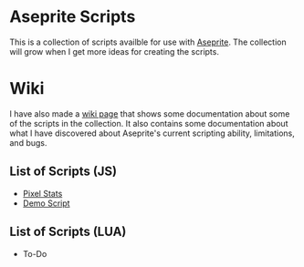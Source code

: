 # Aseprite Scripts
This is a collection of scripts availble for use with [Aseprite](https://github.com/aseprite/aseprite). The collection will grow when I get more ideas for creating the scripts.

# Wiki
I have also made a [wiki page](https://github.com/haloflooder/Aseprite-Scripts/wiki) that shows some documentation about some of the scripts in the collection. It also contains some documentation about what I have discovered about Aseprite's current scripting ability, limitations, and bugs.

## List of Scripts (JS)
- [Pixel Stats](https://github.com/haloflooder/Aseprite-Scripts/blob/master/Scripts%20(JS)/pixel_stats.js)
- [Demo Script](https://github.com/haloflooder/Aseprite-Scripts/blob/master/Scripts%20(JS)/demo_script.js)

## List of Scripts (LUA)
- To-Do
